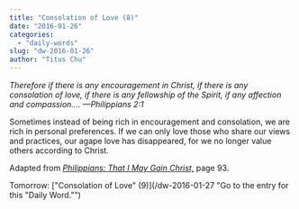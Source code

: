 ```yaml
---
title: "Consolation of Love (8)"
date: "2016-01-26"
categories: 
  - "daily-words"
slug: "dw-2016-01-26"
author: "Titus Chu"
---
```


_Therefore if there is any encouragement in Christ, if there is any consolation of love, if there is any fellowship of the Spirit, if any affection and compassion.... —Philippians 2:1_

Sometimes instead of being rich in encouragement and consolation, we are rich in personal preferences. If we can only love those who share our views and practices, our agape love has disappeared, for we no longer value others according to Christ.

Adapted from _[Philippians: That I May Gain Christ,](/book-philippians "Go to the listing for this book.")_ page 93.

Tomorrow: ["Consolation of Love" (9)](/dw-2016-01-27 "Go to the entry for this "Daily Word."")
